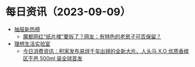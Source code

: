 ﻿# 每日资讯（2023-09-09）

- [抽屉新热榜](http://dig.chouti.com/feed.xml)
  - [魔都网红“纸片楼”要拆了？网友：有特色的老房子可否保留？](https://dig.chouti.com/link/39920794)
- [理想生活实验室](https://www.toodaylab.com/feed)
  - [今日消费资讯：积家发布易烊千玺出镜的全新大片、人头马 X.O 优质香槟区干邑 500ml 装全球首发](http://www.toodaylab.com/82204)
